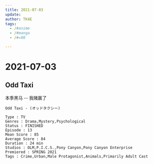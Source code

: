 ```yaml
---
title: 2021-07-03
update:
author: TK4E
tags:
  - /#anime
  - /#manga
  - /#=90

---
```


# 2021-07-03


## Odd Taxi

本季黑马 -- 我赌赢了 <br />

```text
Odd Taxi - (オッドタクシー)
​
Type : TV
Genres : Drama,Mystery,Psychological
Status : FINISHED
Episode : 13
Mean Score : 85
Average Score : 84
Duration : 24 min
Studios : OLM,P.I.C.S.,Pony Canyon,Pony Canyon Enterprise
Premiered : SPRING 2021
Tags : Crime,Urban,Male Protagonist,Animals,Primarily Adult Cast
```
